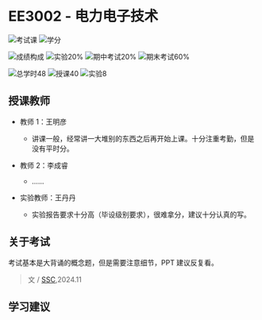 # EE3002 - 电力电子技术

![考试课](https://img.shields.io/badge/%E8%80%83%E8%AF%95%E8%AF%BE-red)
![学分](https://img.shields.io/badge/%E5%AD%A6%E5%88%86-3-moccasin)

![成绩构成](https://img.shields.io/badge/%E6%88%90%E7%BB%A9%E6%9E%84%E6%88%90-gold)
![实验20%](https://img.shields.io/badge/%E4%BD%9C%E4%B8%9A-40%25-wheat)
![期中考试20%](https://img.shields.io/badge/期中考试-20%25-wheat)
![期末考试60%](https://img.shields.io/badge/%E6%9C%9F%E6%9C%AB%E8%80%83%E8%AF%95-60%25-wheat)

![总学时48](https://img.shields.io/badge/总学时-48-wheat)
![授课40](https://img.shields.io/badge/授课-40-wheat) 
![实验8](https://img.shields.io/badge/实验-8-wheat)

## 授课教师

- 教师 1：王明彦
  - 讲课一般，经常讲一大堆别的东西之后再开始上课。十分注重考勤，但是没有平时分。

- 教师 2：李成睿
  - ……
- 实验教师：王丹丹
  - 实验报告要求十分高（毕设级别要求），很难拿分，建议十分认真的写。

## 关于考试

考试基本是大背诵的概念题，但是需要注意细节，PPT 建议反复看。

> 文 / [SSC](https://github.com/SSC202),2024.11

## 学习建议
